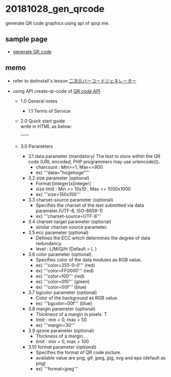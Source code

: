 # 20181028_gen_qrcode

generate QR code graphics using api of qoqr.me.

## sample page
- [generate QR code](https://sgtao.github.io/20181028_gen_qrcode/)

## memo
- refer to dotinstall's lesson [二次元バーコードジェネレーター](https://dotinstall.com/lessons/barcode_jquery_v2)

- using API create-qr-code of [QR code API](http://goqr.me/api/doc)
  + 1.0 General notes
    + 1.1 Terms of Service
  + 2.0 Quick start guide  
    write in HTML as below:
    
    '''<img src="https://api.qrserver.com/v1/create-qr-code/?data=HelloWorld&amp;size=100x100" alt="" title="" />'''
    
  + 3.0 Parameters
    + 3.1 data parameter (mandatory)
      The text to store within the QR code (URL encoded, PHP programmers may use urlencode()).
      - charcount : Min>=1, Max<=900
      - ex) '''data="hogehoge"'''
    + 3.2 size parameter (optional)
      - Format:[integer]x[integer]
      - size limit : Min >= 10x10 , Max <= 1000x1000
      - ex) '''size=150x150'''
    + 3.3 charset-source parameter (optional)
      - Specifies the charset of the text submitted via data parameter.(UTF-8, ISO-8859-1)
      - ex) '''charset-source=UTF-8'''
    + 3.4 charset-target parameter (optional)
      - similar charset-source parameter.
    + 3.5 ecc parameter (optional)
      - Defines the ECC which determines the degree of data redundancy.
      - level :  L/M/Q/H (Default = L )
    + 3.6 color parameter (optional)
      - Specifies color of the data modules as RGB value.
      - ex) '''color=255-0-0''' (red)
      - ex) '''color=FF0000''' (red)
      - ex) '''color=f00''' (red)
      - ex) '''color=0f0''' (green)
      - ex) '''color=00f''' (blue)
    + 3.7 bgcolor parameter (optional)
      - Color of the background as RGB value.
      - ex) '''bgcolor=00f''' (blue)
    + 3.8 margin parameter (optional)
      - Thickness of a margin in pixels. T
      - limit : min = 0, max = 50
      - ex) '''margin=30'''
    + 3.9 qzone parameter (optional)
      - Thickness of a margin .
      - limit : min = 0, max = 100
    + 3.10 format parameter (optional)  
      - Specifies the format of QR code picture.
      - available value are png, gif, jpeg, jpg, svg and eps (default as png)
      - ex) '''format=jpeg'''



